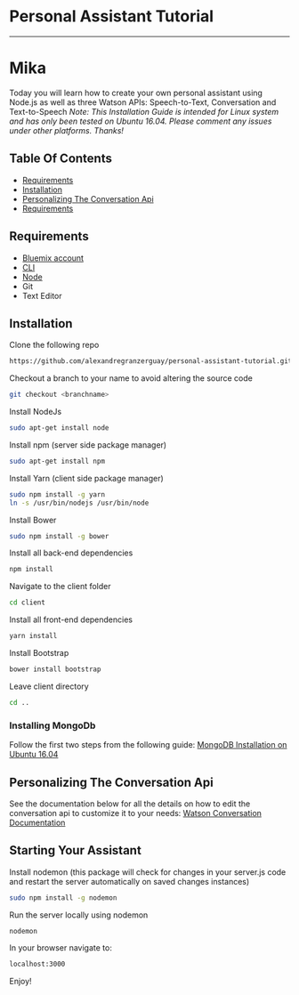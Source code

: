 # Personal Assistant Tutorial
---
# Mika
Today you will learn how to create your own personal assistant using Node.js as well as three Watson APIs: Speech-to-Text, Conversation and Text-to-Speech
*Note: This Installation Guide is intended for Linux system and has only been tested on Ubuntu 16.04. Please comment any issues under other platforms. Thanks!*
## Table Of Contents
+ [Requirements](#Requirements)
+ [Installation](#Installation)
+ [Personalizing The Conversation Api](#Personalizing-The-Conversation-Api)
+ [Requirements](#Starting-Your-Assistant)
## Requirements
+ [Bluemix account](https://console.ng.bluemix.net/registration/)
+ [CLI](https://github.com/cloudfoundry/cli#downloads)
+ [Node](https://nodejs.org/en/)
+ Git
+ Text Editor
## Installation
Clone the following repo
```sh
https://github.com/alexandregranzerguay/personal-assistant-tutorial.git
```
Checkout a branch to your name to avoid altering the source code
```sh
git checkout <branchname>
```
Install NodeJs
```sh
sudo apt-get install node
```
Install npm (server side package manager)
```sh
sudo apt-get install npm
```
Install Yarn (client side package manager)
```sh
sudo npm install -g yarn
ln -s /usr/bin/nodejs /usr/bin/node
```
Install Bower
```sh
sudo npm install -g bower
```
Install all back-end dependencies
```sh
npm install
```
Navigate to the client folder
```sh
cd client
```
Install all front-end dependencies
```sh
yarn install
```
Install Bootstrap
```sh
bower install bootstrap
```
Leave client directory
```sh
cd ..
```
### Installing MongoDb
Follow the first two steps from the following guide:
[MongoDB Installation on Ubuntu 16.04](https://www.digitalocean.com/community/tutorials/how-to-install-mongodb-on-ubuntu-16-04)

## Personalizing The Conversation Api
See the documentation below for all the details on how to edit the conversation api to customize it to your needs:
[Watson Conversation Documentation](https://www.ibm.com/watson/developercloud/doc/conversation/configure-workspace.html)

## Starting Your Assistant
Install nodemon (this package will check for changes in your server.js code and restart the server automatically on saved changes instances)
```sh
sudo npm install -g nodemon
```
Run the server locally using nodemon
```sh
nodemon
```
In your browser navigate to:
```sh
localhost:3000
```
Enjoy!



